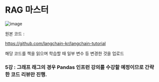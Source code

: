 # RAG 마스터

![image](https://github.com/user-attachments/assets/8e0c228a-580d-442d-9f4d-bc9ca12981dc)

원본 코드 :

https://github.com/langchain-kr/langchain-tutorial

해당 코드를 책을 읽으며 학습할 때 일부 변수 등 변경한 것을 업로드


### 5강 : 그래프 래그의 경우 Pandas 인프런 강의를 수강할 예정이므로 간략한 코드 리뷰만 진행.

